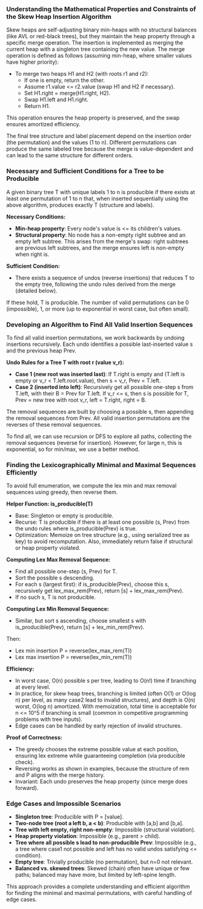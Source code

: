 ### Understanding the Mathematical Properties and Constraints of the Skew Heap Insertion Algorithm

Skew heaps are self-adjusting binary min-heaps with no structural balances (like AVL or red-black trees), but they maintain the heap property through a specific merge operation. The insertion is implemented as merging the current heap with a singleton tree containing the new value. The merge operation is defined as follows (assuming min-heap, where smaller values have higher priority):

- To merge two heaps H1 and H2 (with roots r1 and r2):
  - If one is empty, return the other.
  - Assume r1.value <= r2.value (swap H1 and H2 if necessary).
  - Set H1.right = merge(H1.right, H2).
  - Swap H1.left and H1.right.
  - Return H1.

This operation ensures the heap property is preserved, and the swap ensures amortized efficiency.

The final tree structure and label placement depend on the insertion order (the permutation) and the values (1 to n). Different permutations can produce the same labeled tree because the merge is value-dependent and can lead to the same structure for different orders.

### Necessary and Sufficient Conditions for a Tree to be Producible

A given binary tree T with unique labels 1 to n is producible if there exists at least one permutation of 1 to n that, when inserted sequentially using the above algorithm, produces exactly T (structure and labels).

**Necessary Conditions:**
- **Min-heap property**: Every node's value is <= its children's values.
- **Structural property**: No node has a non-empty right subtree and an empty left subtree. This arises from the merge's swap: right subtrees are previous left subtrees, and the merge ensures left is non-empty when right is.

**Sufficient Condition:**
- There exists a sequence of undos (reverse insertions) that reduces T to the empty tree, following the undo rules derived from the merge (detailed below).

If these hold, T is producible. The number of valid permutations can be 0 (impossible), 1, or more (up to exponential in worst case, but often small).

### Developing an Algorithm to Find All Valid Insertion Sequences

To find all valid insertion permutations, we work backwards by undoing insertions recursively. Each undo identifies a possible last-inserted value s and the previous heap Prev.

**Undo Rules for a Tree T with root r (value v_r):**
- **Case 1 (new root was inserted last)**: If T.right is empty and (T.left is empty or v_r < T.left.root.value), then s = v_r, Prev = T.left.
- **Case 2 (inserted into left)**: Recursively get all possible one-step s from T.left, with their B = Prev for T.left. If v_r <= s, then s is possible for T, Prev = new tree with root v_r, left = T.right, right = B.

The removal sequences are built by choosing a possible s, then appending the removal sequences from Prev. All valid insertion permutations are the reverses of these removal sequences.

To find all, we can use recursion or DFS to explore all paths, collecting the removal sequences (reverse for insertion). However, for large n, this is exponential, so for min/max, we use a better method.

### Finding the Lexicographically Minimal and Maximal Sequences Efficiently

To avoid full enumeration, we compute the lex min and max removal sequences using greedy, then reverse them.

**Helper Function: is_producible(T)**
- Base: Singleton or empty is producible.
- Recurse: T is producible if there is at least one possible (s, Prev) from the undo rules where is_producible(Prev) is true.
- Optimization: Memoize on tree structure (e.g., using serialized tree as key) to avoid recomputation. Also, immediately return false if structural or heap property violated.

**Computing Lex Max Removal Sequence:**
- Find all possible one-step (s, Prev) for T.
- Sort the possible s descending.
- For each s (largest first): if is_producible(Prev), choose this s, recursively get lex_max_rem(Prev), return [s] + lex_max_rem(Prev).
- If no such s, T is not producible.

**Computing Lex Min Removal Sequence:**
- Similar, but sort s ascending, choose smallest s with is_producible(Prev), return [s] + lex_min_rem(Prev).

Then:
- Lex min insertion P = reverse(lex_max_rem(T))
- Lex max insertion P = reverse(lex_min_rem(T))

**Efficiency:**
- In worst case, O(n) possible s per tree, leading to O(n!) time if branching at every level.
- In practice, for skew heap trees, branching is limited (often O(1) or O(log n) per level, as many case2 lead to invalid structures), and depth is O(n) worst, O(log n) amortized. With memoization, total time is acceptable for n <= 10^5 if branching is small (common in competitive programming problems with tree inputs).
- Edge cases can be handled by early rejection of invalid structures.

**Proof of Correctness:**
- The greedy chooses the extreme possible value at each position, ensuring lex extreme while guaranteeing completion (via producible check).
- Reversing works as shown in examples, because the structure of rem and P aligns with the merge history.
- Invariant: Each undo preserves the heap property (since merge does forward).

### Edge Cases and Impossible Scenarios

- **Singleton tree**: Producible with P = [value].
- **Two-node tree (root a left b, a < b)**: Producible with [a,b] and [b,a].
- **Tree with left empty, right non-empty**: Impossible (structural violation).
- **Heap property violation**: Impossible (e.g., parent > child).
- **Tree where all possible s lead to non-producible Prev**: Impossible (e.g., a tree where case1 not possible and left has no valid undos satisfying <= condition).
- **Empty tree**: Trivially producible (no permutation), but n=0 not relevant.
- **Balanced vs. skewed trees**: Skewed (chain) often have unique or few paths; balanced may have more, but limited by left-spine length.

This approach provides a complete understanding and efficient algorithm for finding the minimal and maximal permutations, with careful handling of edge cases.